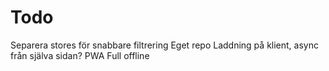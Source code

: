 # Todo

Separera stores för snabbare filtrering
Eget repo
Laddning på klient, async från själva sidan?
PWA
Full offline
